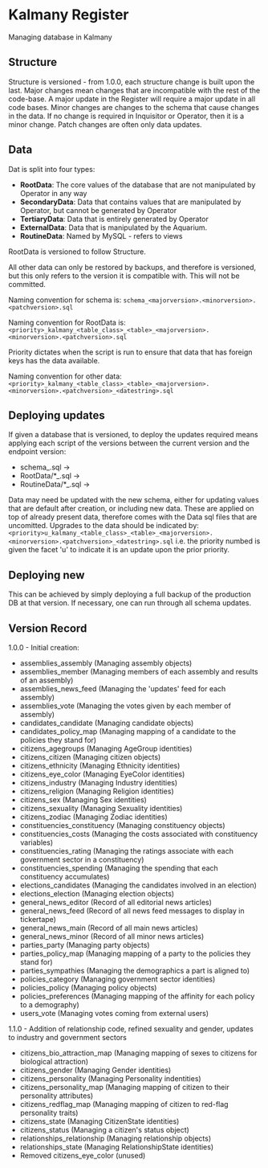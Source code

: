 # Kalmany Register
Managing database in Kalmany

## Structure

Structure is versioned - from 1.0.0, each structure change is built upon the last.
Major changes mean changes that are incompatible with the rest of the code-base. A major update in the Register will require a major update in all code bases.
Minor changes are changes to the schema that cause changes in the data. If no change is required in Inquisitor or Operator, then it is a minor change.
Patch changes are often only data updates.

## Data

Dat is split into four types:
- **RootData**: The core values of the database that are not manipulated by Operator in any way
- **SecondaryData**: Data that contains values that are manipulated by Operator, but cannot be generated by Operator
- **TertiaryData**: Data that is entirely generated by Operator
- **ExternalData**: Data that is manipulated by the Aquarium.
- **RoutineData**: Named by MySQL - refers to views

RootData is versioned to follow Structure.

All other data can only be restored by backups, and therefore is versioned, but this only refers to the version it is compatible with. This will not be committed.

Naming convention for schema is:
`schema_<majorversion>.<minorversion>.<patchversion>.sql`

Naming convention for RootData is:
`<priority>_kalmany_<table_class>_<table>_<majorversion>.<minorversion>.<patchversion>.sql`

Priority dictates when the script is run to ensure that data that has foreign keys has the data available.

Naming convention for other data:
`<priority>_kalmany_<table_class>_<table>_<majorversion>.<minorversion>.<patchversion>_<datestring>.sql`

## Deploying updates

If given a database that is versioned, to deploy the updates required means applying each script of the versions between the current version and the endpoint version:
- schema_<newversion>.sql ->
- RootData/*_<newversion>.sql ->
- RoutineData/*_<newversion>.sql ->

Data may need be updated with the new schema, either for updating values that are default after creation, or including new data. These are applied on top of already present data, therefore comes with the Data sql files that are uncomitted. Upgrades to the data should be indicated by:
`<priority>u_kalmany_<table_class>_<table>_<majorversion>.<minorversion>.<patchversion>_<datestring>.sql`
i.e. the priority numbed is given the facet 'u' to indicate it is an update upon the prior priority.

## Deploying new

This can be achieved by simply deploying a full backup of the production DB at that version. If necessary, one can run through all schema updates.

## Version Record
1.0.0 - Initial creation:
- assemblies_assembly (Managing assembly objects)
- assemblies_member (Managing members of each assembly and results of an assembly)
- assemblies_news_feed (Managing the 'updates' feed for each assembly)
- assemblies_vote (Managing the votes given by each member of assembly)
- candidates_candidate (Managing candidate objects)
- candidates_policy_map (Managing mapping of a candidate to the policies they stand for)
- citizens_agegroups (Managing AgeGroup identities)
- citizens_citizen (Managing citizen objects)
- citizens_ethnicity (Managing Ethnicity identities)
- citizens_eye_color (Managing EyeColor identities)
- citizens_industry (Managing Industry identities)
- citizens_religion (Managing Religion identities)
- citizens_sex (Managing Sex identities)
- citizens_sexuality (Managing Sexuality identities)
- citizens_zodiac (Managing Zodiac identities)
- constituencies_constituency (Managing constituency objects)
- constituencies_costs (Managing the costs associated with constituency variables)
- constituencies_rating (Managing the ratings associate with each government sector in a constituency)
- constituencies_spending (Managing the spending that each constituency accumulates)
- elections_candidates (Managing the candidates involved in an election)
- elections_election (Managing election objects)
- general_news_editor (Record of all editorial news articles)
- general_news_feed (Record of all news feed messages to display in tickertape)
- general_news_main (Record of all main news articles)
- general_news_minor (Record of all minor news articles)
- parties_party (Managing party objects)
- parties_policy_map (Managing mapping of a party to the policies they stand for)
- parties_sympathies (Managing the demographics a part is aligned to)
- policies_category (Managing government sector identities)
- policies_policy (Managing policy objects)
- policies_preferences (Managing mapping of the affinity for each policy to a demography)
- users_vote (Managing votes coming from external users)

1.1.0 - Addition of relationship code, refined sexuality and gender, updates to industry and government sectors
- citizens_bio_attraction_map (Managing mapping of sexes to citizens for biological attraction)
- citizens_gender (Managing Gender identities)
- citizens_personality (Managing Personality indentities)
- citizens_personality_map (Managing mapping of citizen to their personality attributes)
- citizens_redflag_map (Managing mapping of citizen to red-flag personality traits)
- citizens_state (Managing CitizenState identities)
- citizens_status (Managing a citizen's status object)
- relationships_relationship (Managing relationship objects)
- relationships_state (Managing RelationshipState identities)
- Removed citizens_eye_color (unused)